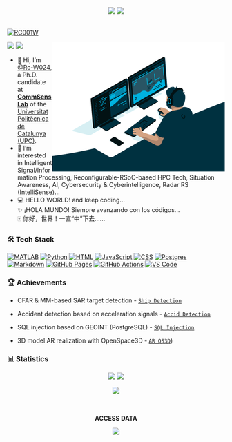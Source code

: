 <!--![Rc-W024-0](https://user-images.githubusercontent.com/97808991/208265022-686f67df-ca1a-40f9-a9aa-c62cd6b29970.png)-->
<div align=center>
<img src="https://user-images.githubusercontent.com/97808991/221172883-3fabcb1f-6276-4ecd-9122-ceb053cb2fb5.png" />
<img src="https://user-images.githubusercontent.com/97808991/221172015-f1d8fe13-01bb-4728-b6bc-d6b05235fb33.png" />
</div>
<br>
<p align="left"><a href="https://twitter.com/intent/follow?screen_name=RC001W" target="blank"><img src="https://img.shields.io/twitter/follow/RC001W?logo=twitter&style=for-the-badge&color=1DA1F2" alt="RC001W"/></a></p>

<img align="right" src="./code.gif" width=400 />

<p>
<img src="https://awesome.re/badge.svg"/>
<img src="https://img.shields.io/static/v1?label=%F0%9F%8C%9F&message=If%20Useful&style=flat&color=BC4E99"/>
</p>

- 👋 Hi, I’m [@Rc-W024](https://github.com/Rc-W024), a Ph.D. candidate at [**CommSensLab**](https://commsenslab.upc.edu/) of the [Universitat Politècnica de Catalunya (UPC)](https://www.upc.edu/).
- 👀 I’m interested in Intelligent Signal/Information Processing, Reconfigurable-RSoC-based HPC Tech, Situation Awareness, AI, Cybersecurity & Cyberintelligence, Radar RS (IntelliSense)...
- 💻 HELLO WORLD! and keep coding...<br>✨ ¡HOLA MUNDO! Siempre avanzando con los códigos...<br>🀄 你好，世界！一直“中”下去......

### 🛠️ Tech Stack
<p>
<a href="https://github.com/search?q=user%3ARc-W024+is%3Arepo+language%3Amatlab"><img alt="MATLAB" src="https://img.shields.io/static/v1?style=&message=MATLAB&color=222222&logo=Star+Trek&logoColor=FFE200&label="></a>
<a href="https://github.com/search?q=user%3ARc-W024+is%3Arepo+language%3Apython"><img alt="Python" src="https://img.shields.io/badge/Python%20-%233776AB.svg?logo=python&logoColor=white"></a>
<a href="https://github.com/search?q=user%3ARc-W024+is%3Arepo+language%3Ahtml"><img alt="HTML" src="https://img.shields.io/badge/HTML%20-%23E34F26.svg?logo=html5&logoColor=white"></a>
<a href="https://github.com/search?q=user%3ARc-W024+is%3Arepo+language%3Ajavascript"><img alt="JavaScript" src="https://img.shields.io/badge/JavaScript%20-%23F7DF1E.svg?logo=javascript&logoColor=black"></a>
<a href="https://github.com/search?q=user%3ARc-W024+is%3Arepo+language%3Ajavascript"><img alt="CSS" src="https://img.shields.io/badge/CSS%20-%231572B6.svg?logo=css3&logoColor=white"></a>
<a href="#"><img alt="Postgres" src="https://img.shields.io/badge/Postgres-%23316192.svg?logo=postgresql&logoColor=white"></a>
<a href="#"><img alt="Markdown" src="https://img.shields.io/badge/Markdown-%23000000.svg?logo=markdown&logoColor=white"></a>
<a href="#"><img alt="GitHub Pages" src="https://img.shields.io/badge/GitHub%20Pages-%23327FC7.svg?logo=github&logoColor=white"></a>
<a href="#"><img alt="GitHub Actions" src="https://img.shields.io/badge/GitHub%20Actions%20-%232671E5.svg?logo=github%20actions&logoColor=white"></a>
<a href="#"><img alt="VS Code" src="https://img.shields.io/badge/Visual%20Studio%20Code-0078d7.svg?logo=visual-studio-code&logoColor=white"></a>
</p>

### 🏆 Achievements
- CFAR & MM-based SAR target detection - [`Ship Detection`](https://github.com/Rc-W024/SAR_Ship_detection_CFAR)

- Accident detection based on acceleration signals - [`Accid Detection`](https://github.com/Rc-W024/AccidDetec-Accel)

- SQL injection based on GEOINT (PostgreSQL) - [`SQL Injection`](https://github.com/Rc-W024/SQL-injection)

- 3D model AR realization with OpenSpace3D - [`AR OS3D`](https://github.com/Rc-W024/AR-OpenSpace3D))

### 📊 Statistics
<div align=center>
<img src="https://github-readme-stats-git-masterrstaa-rickstaa.vercel.app/api?username=Rc-W024&count_private=true&theme=dark&show_icons=true" height=180 /> <img src="https://github-readme-stats-git-masterrstaa-rickstaa.vercel.app/api/top-langs/?username=Rc-W024&layout=compact&theme=tokyonight" height=180 />
</div>

<p align="center">
<img height="180em" src="https://github-readme-streak-stats.herokuapp.com/?user=Rc-W024&theme=dark&hide_border=false"/>
</p>

<br>

<p align="center"><b>ACCESS DATA</b></p>

<div align=center><img src="https://profile-counter.glitch.me/all-smile/count.svg"/></div>

